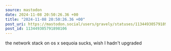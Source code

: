 ```yaml
---
source: mastodon
date: 2024-11-08 20:50:26.36 +00
title: "2024-11-08 20:50:26.36 +00"
post_uri: https://mastodon.social/users/gravely/statuses/113449305791898106
post_id: 113449305791898106
---
```

the network stack on os x sequoia sucks, wish I hadn't upgraded


